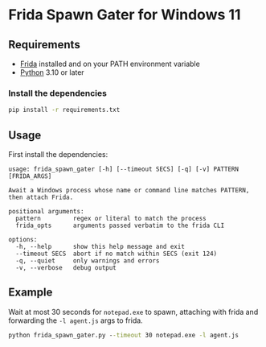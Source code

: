 # Frida Spawn Gater for Windows 11

## Requirements

- [Frida](https://frida.re/docs/installation/) installed and on your PATH environment variable
- [Python](https://www.python.org/downloads/) 3.10 or later

### Install the dependencies

```cmd
pip install -r requirements.txt
```

## Usage

First install the dependencies:


```
usage: frida_spawn_gater [-h] [--timeout SECS] [-q] [-v] PATTERN [FRIDA_ARGS]

Await a Windows process whose name or command line matches PATTERN, then attach Frida.

positional arguments:
  pattern         regex or literal to match the process
  frida_opts      arguments passed verbatim to the frida CLI

options:
  -h, --help      show this help message and exit
  --timeout SECS  abort if no match within SECS (exit 124)
  -q, --quiet     only warnings and errors
  -v, --verbose   debug output
```

## Example

Wait at most 30 seconds for `notepad.exe` to spawn, attaching with frida and forwarding the `-l agent.js` args to frida.
```cmd
python frida_spawn_gater.py --timeout 30 notepad.exe -l agent.js
```
